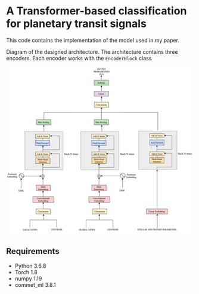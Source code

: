 # A Transformer-based classification for planetary transit signals

This code contains the implementation of the model used in my paper.


Diagram of the designed architecture. The architecture contains three encoders. Each encoder works with the `EncoderBlock`  class

![model](imgs/model_exo.png)

## Requirements

- Python 3.6.8
- Torch 1.8
- numpy 1.19
- commet_ml 3.8.1
